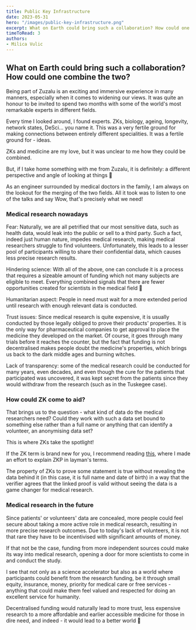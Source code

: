 ```yaml
---
title: Public Key Infrastructure
date: 2023-05-31
hero: "/images/public-key-infrastructure.png"
excerpt: What on Earth could bring such a collaboration? How could one combine the two? Being part of Zuzalu is an...
timeToRead: 3
authors:
- Milica Vulic
---
```


## What on Earth could bring such a collaboration? How could one combine the two?

Being part of Zuzalu is an exciting and immersive experience in many manners, especially when it comes to widening our views. It was quite an honour to be invited to spend two months with some of the world's most remarkable experts in different fields.

Every time I looked around, I found experts. ZKs, biology, ageing, longevity, network states, DeSci… you name it. This was a very fertile ground for making connections between entirely different specialities. It was a fertile ground for - ideas.

ZKs and medicine are my love, but it was unclear to me how they could be combined.

But, if I take home something with me from Zuzalu, it is definitely: a different perspective and angle of looking at things 🙂

As an engineer surrounded by medical doctors in the family, I am always on the lookout for the merging of the two fields. All it took was to listen to one of the talks and say Wow, that's precisely what we need!

### Medical research nowadays

Fear: Naturally, we are all petrified that our most sensitive data, such as health data, would leak into the public or sell to a third party. Such a fact, indeed just human nature, impedes medical research, making medical researchers struggle to find volunteers. Unfortunately, this leads to a lesser pool of participants willing to share their confidential data, which causes less precise research results.

Hindering science: With all of the above, one can conclude it is a process that requires a sizeable amount of funding which not many subjects are eligible to meet. Everything combined signals that there are fewer opportunities created for scientists in the medical field 🙁

Humanitarian aspect: People in need must wait for a more extended period until research with enough relevant data is conducted.

Trust issues: Since medical research is quite expensive, it is usually conducted by those legally obliged to prove their products' properties. It is the only way for pharmaceutical companies to get approval to place the medicine they developed on the market. Of course, it goes through many trials before it reaches the counter, but the fact that funding is not decentralised makes people doubt the medicine's properties, which brings us back to the dark middle ages and burning witches.

Lack of transparency: some of the medical research could be conducted for many years, even decades, and even though the cure for the patients that participated was uncovered, it was kept secret from the patients since they would withdraw from the research (such as in the Tuskegee case).

### How could ZK come to aid?

That brings us to the question - what kind of data do the medical researchers need? Could they work with such a data set bound to something else rather than a full name or anything that can identify a volunteer, an anonymising data set?

This is where ZKs take the spotlight!

If the ZK term is brand new for you, I recommend reading [this](https://0xmilica.com/what-is-zero-knowledge-proof), where I made an effort to explain ZKP in layman's terms.

The property of ZKs to prove some statement is true without revealing the data behind it (in this case, it is full name and date of birth) in a way that the verifier agrees that the linked proof is valid without seeing the data is a game changer for medical research.

### Medical research in the future

Since patients' or volunteers' data are concealed, more people could feel secure about taking a more active role in medical research, resulting in more precise research outcomes. Due to today's lack of volunteers, it is not that rare they have to be incentivised with significant amounts of money.

If that not be the case, funding from more independent sources could make its way into medical research, opening a door for more scientists to come in and conduct the study.

I see that not only as a science accelerator but also as a world where participants could benefit from the research funding, be it through small equity, insurance, money, priority for medical care or free services - anything that could make them feel valued and respected for doing an excellent service for humanity.

Decentralised funding would naturally lead to more trust, less expensive research to a more affordable and earlier accessible medicine for those in dire need, and indeed - it would lead to a better world 🙂
